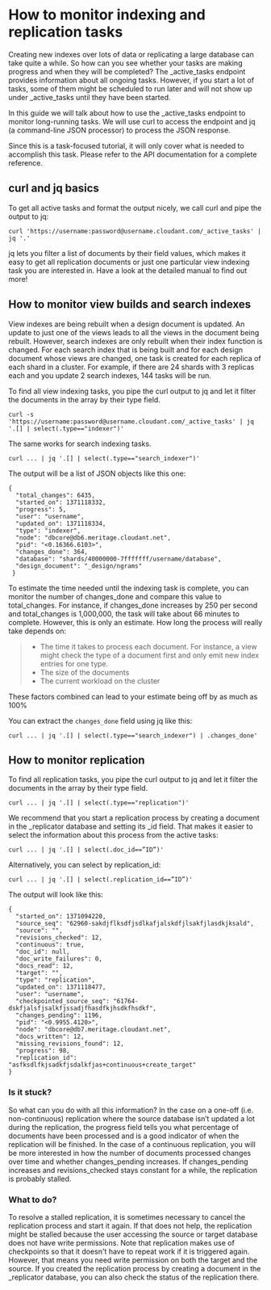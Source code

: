 How to monitor indexing and replication tasks
=============================================

Creating new indexes over lots of data or replicating a large database
can take quite a while. So how can you see whether your tasks are making
progress and when they will be completed? The \_active\_tasks endpoint
provides information about all ongoing tasks. However, if you start a
lot of tasks, some of them might be scheduled to run later and will not
show up under \_active\_tasks until they have been started.

In this guide we will talk about how to use the \_active\_tasks endpoint
to monitor long-running tasks. We will use curl to access the endpoint
and jq (a command-line JSON processor) to process the JSON response.

Since this is a task-focused tutorial, it will only cover what is needed
to accomplish this task. Please refer to the API documentation for a
complete reference.

curl and jq basics
------------------

To get all active tasks and format the output nicely, we call curl and
pipe the output to jq:

~~~~ {.sourceCode .bash}
curl 'https://username:password@username.cloudant.com/_active_tasks' | jq '.'
~~~~

jq lets you filter a list of documents by their field values, which
makes it easy to get all replication documents or just one particular
view indexing task you are interested in. Have a look at the detailed
manual to find out more!

How to monitor view builds and search indexes
---------------------------------------------

View indexes are being rebuilt when a design document is updated. An
update to just one of the views leads to all the views in the document
being rebuilt. However, search indexes are only rebuilt when their index
function is changed. For each search index that is being built and for
each design document whose views are changed, one task is created for
each replica of each shard in a cluster. For example, if there are 24
shards with 3 replicas each and you update 2 search indexes, 144 tasks
will be run.

To find all view indexing tasks, you pipe the curl output to jq and let
it filter the documents in the array by their type field.

~~~~ {.sourceCode .bash}
curl -s 'https://username:password@username.cloudant.com/_active_tasks' | jq '.[] | select(.type=="indexer")'
~~~~

The same works for search indexing tasks.

~~~~ {.sourceCode .bash}
curl ... | jq '.[] | select(.type=="search_indexer")'
~~~~

The output will be a list of JSON objects like this one:

~~~~ {.sourceCode .javascript}
{
  "total_changes": 6435,
  "started_on": 1371118332,
  "progress": 5,
  "user": "username",
  "updated_on": 1371118334,
  "type": "indexer",
  "node": "dbcore@db6.meritage.cloudant.net",
  "pid": "<0.16366.6103>",
  "changes_done": 364,
  "database": "shards/40000000-7fffffff/username/database",
  "design_document": "_design/ngrams"
 }
~~~~

To estimate the time needed until the indexing task is complete, you can
monitor the number of changes\_done and compare this value to
total\_changes. For instance, if changes\_done increases by 250 per
second and total\_changes is 1,000,000, the task will take about 66
minutes to complete. However, this is only an estimate. How long the
process will really take depends on:

> -   The time it takes to process each document. For instance, a view
>     might check the type of a document first and only emit new index
>     entries for one type.
> -   The size of the documents
> -   The current workload on the cluster

These factors combined can lead to your estimate being off by as much as
100%

You can extract the `changes_done` field using jq like this:

~~~~ {.sourceCode .bash}
curl ... | jq '.[] | select(.type=="search_indexer") | .changes_done'
~~~~

How to monitor replication
--------------------------

To find all replication tasks, you pipe the curl output to jq and let it
filter the documents in the array by their type field.

~~~~ {.sourceCode .bash}
curl ... | jq '.[] | select(.type=="replication")'
~~~~

We recommend that you start a replication process by creating a document
in the \_replicator database and setting its \_id field. That makes it
easier to select the information about this process from the active
tasks:

~~~~ {.sourceCode .bash}
curl ... | jq '.[] | select(.doc_id==”ID”)'
~~~~

Alternatively, you can select by replication\_id:

~~~~ {.sourceCode .bash}
curl ... | jq '.[] | select(.replication_id==”ID”)'
~~~~

The output will look like this:

~~~~ {.sourceCode .javascript}
{
  "started_on": 1371094220,
  "source_seq": "62960-sakdjflksdfjsdlkafjalskdfjlsakfjlasdkjksald",
  "source": "",
  "revisions_checked": 12,
  "continuous": true,
  "doc_id": null,
  "doc_write_failures": 0,
  "docs_read": 12,
  "target": "",
  "type": "replication",
  "updated_on": 1371118477,
  "user": "username",
  "checkpointed_source_seq": "61764-dskfjalsfjsalkfjssadjfhasdfkjhsdkfhsdkf",
  "changes_pending": 1196,
  "pid": "<0.9955.4120>",
  "node": "dbcore@db7.meritage.cloudant.net",
  "docs_written": 12,
  "missing_revisions_found": 12,
  "progress": 98,
  "replication_id": "asfksdlfkjsadkfjsdalkfjas+continuous+create_target"
}
~~~~

### Is it stuck?

So what can you do with all this information? In the case on a one-off
(i.e. non-continuous) replication where the source database isn’t
updated a lot during the replication, the progress field tells you what
percentage of documents have been processed and is a good indicator of
when the replication will be finished. In the case of a continuous
replication, you will be more interested in how the number of documents
processed changes over time and whether changes\_pending increases. If
changes\_pending increases and revisions\_checked stays constant for a
while, the replication is probably stalled.

### What to do?

To resolve a stalled replication, it is sometimes necessary to cancel
the replication process and start it again. If that does not help, the
replication might be stalled because the user accessing the source or
target database does not have write permissions. Note that replication
makes use of checkpoints so that it doesn't have to repeat work if it is
triggered again. However, that means you need write permission on both
the target and the source. If you created the replication process by
creating a document in the \_replicator database, you can also check the
status of the replication there.

